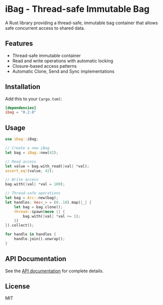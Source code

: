 # iBag - Thread-safe Immutable Bag

A Rust library providing a thread-safe, immutable bag container that allows safe concurrent access to shared data.

## Features

- Thread-safe immutable container
- Read and write operations with automatic locking
- Closure-based access patterns
- Automatic Clone, Send and Sync implementations

## Installation

Add this to your `Cargo.toml`:

```toml
[dependencies]
ibag = "0.2.0"
```

## Usage

```rust
use ibag::iBag;

// Create a new iBag
let bag = iBag::new(42);

// Read access
let value = bag.with_read(|val| *val);
assert_eq!(value, 42);

// Write access
bag.with(|val| *val = 100);

// Thread-safe operations
let bag = Arc::new(bag);
let handles: Vec<_> = (0..10).map(|_| {
    let bag = bag.clone();
    thread::spawn(move || {
        bag.with(|val| *val += 1);
    })
}).collect();

for handle in handles {
    handle.join().unwrap();
}
```

## API Documentation

See the [API documentation](https://docs.rs/ibag) for complete details.

## License

MIT